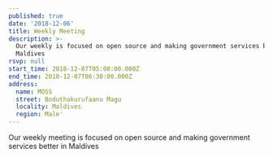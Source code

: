 ```yaml
---
published: true
date: '2018-12-06'
title: Weekly Meeting
description: >-
  Our weekly is focused on open source and making government services better in
  Maldives
rsvp: null
start_time: 2018-12-07T05:00:00.000Z
end_time: 2018-12-07T06:30:00.000Z
address:
  name: MOSS
  street: Boduthakurufaanu Magu
  locality: Maldives
  region: Male'
---
```

<!-- imported via scripts/generate-events-from-meetup -->
Our weekly meeting is focused on open source and making government services better in Maldives
